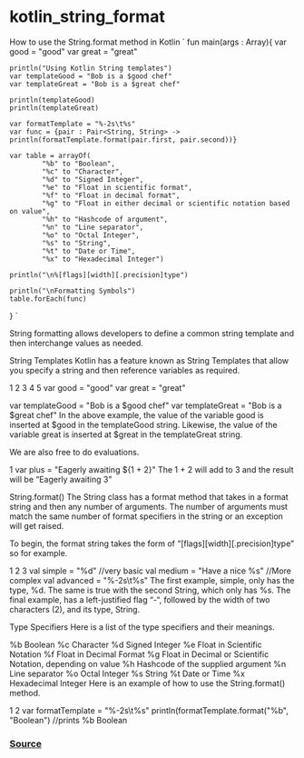 # kotlin_string_format
How to use the String.format method in Kotlin
`
fun main(args : Array<String>){
    var good = "good"
    var great = "great"
 
    println("Using Kotlin String templates")
    var templateGood = "Bob is a $good chef"
    var templateGreat = "Bob is a $great chef"
 
    println(templateGood)
    println(templateGreat)
 
    var formatTemplate = "%-2s\t%s"
    var func = {pair : Pair<String, String> -> println(formatTemplate.format(pair.first, pair.second))}
 
    var table = arrayOf(
            "%b" to "Boolean",
            "%c" to "Character",
            "%d" to "Signed Integer",
            "%e" to "Float in scientific format",
            "%f" to "Float in decimal format",
            "%g" to "Float in either decimal or scientific notation based on value",
            "%h" to "Hashcode of argument",
            "%n" to "Line separator",
            "%o" to "Octal Integer",
            "%s" to "String",
            "%t" to "Date or Time",
            "%x" to "Hexadecimal Integer")
 
    println("\n%[flags][width][.precision]type")
 
    println("\nFormatting Symbols")
    table.forEach(func)
}
`

String formatting allows developers to define a common string template and then interchange values as needed.

String Templates
Kotlin has a feature known as String Templates that allow you specify a string and then reference variables as required.

1
2
3
4
5
var good = "good"
var great = "great"
 
var templateGood = "Bob is a $good chef"
var templateGreat = "Bob is a $great chef"
In the above example, the value of the variable good is inserted at $good in the templateGood string. Likewise, the value of the variable great is inserted at $great in the templateGreat string.

We are also free to do evaluations.

1
var plus = "Eagerly awaiting ${1 + 2}"
The 1 + 2 will add to 3 and the result will be “Eagerly awaiting 3”

String.format()
The String class has a format method that takes in a format string and then any number of arguments. The number of arguments must match the same number of format specifiers in the string or an exception will get raised.

To begin, the format string takes the form of “[flags][width][.precision]type” so for example.

1
2
3
val simple = "%d" //very basic
val medium = "Have a nice %s" //More complex
val advanced = "%-2s\t%s"
The first example, simple, only has the type, %d. The same is true with the second String, which only has %s. The final example, has a left-justified flag “-“, followed by the width of two characters (2), and its type, String.

Type Specifiers
Here is a list of the type specifiers and their meanings.

%b	Boolean
%c	Character
%d	Signed Integer
%e	Float in Scientific Notation
%f	Float in Decimal Format
%g	Float in Decimal or Scientific Notation, depending on value
%h	Hashcode of the supplied argument
%n	Line separator
%o	Octal Integer
%s	String
%t	Date or Time
%x	Hexadecimal Integer
Here is an example of how to use the String.format() method.

1
2
var formatTemplate = "%-2s\t%s"
println(formatTemplate.format("%b", "Boolean") //prints %b  Boolean


### [Source](https://stonesoupprogramming.com/2017/11/17/kotlin-string-formatting)
